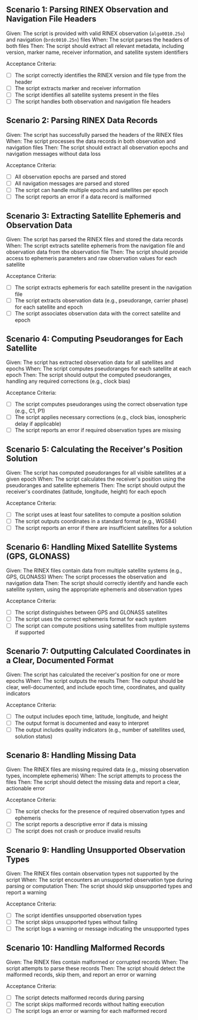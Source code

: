 ## Scenario 1: Parsing RINEX Observation and Navigation File Headers
Given: The script is provided with valid RINEX observation (`algo0010.25o`) and navigation (`brdc0010.25n`) files
When: The script parses the headers of both files
Then: The script should extract all relevant metadata, including version, marker name, receiver information, and satellite system identifiers

Acceptance Criteria:
- [ ] The script correctly identifies the RINEX version and file type from the header
- [ ] The script extracts marker and receiver information
- [ ] The script identifies all satellite systems present in the files
- [ ] The script handles both observation and navigation file headers

## Scenario 2: Parsing RINEX Data Records
Given: The script has successfully parsed the headers of the RINEX files
When: The script processes the data records in both observation and navigation files
Then: The script should extract all observation epochs and navigation messages without data loss

Acceptance Criteria:
- [ ] All observation epochs are parsed and stored
- [ ] All navigation messages are parsed and stored
- [ ] The script can handle multiple epochs and satellites per epoch
- [ ] The script reports an error if a data record is malformed

## Scenario 3: Extracting Satellite Ephemeris and Observation Data
Given: The script has parsed the RINEX files and stored the data records
When: The script extracts satellite ephemeris from the navigation file and observation data from the observation file
Then: The script should provide access to ephemeris parameters and raw observation values for each satellite

Acceptance Criteria:
- [ ] The script extracts ephemeris for each satellite present in the navigation file
- [ ] The script extracts observation data (e.g., pseudorange, carrier phase) for each satellite and epoch
- [ ] The script associates observation data with the correct satellite and epoch

## Scenario 4: Computing Pseudoranges for Each Satellite
Given: The script has extracted observation data for all satellites and epochs
When: The script computes pseudoranges for each satellite at each epoch
Then: The script should output the computed pseudoranges, handling any required corrections (e.g., clock bias)

Acceptance Criteria:
- [ ] The script computes pseudoranges using the correct observation type (e.g., C1, P1)
- [ ] The script applies necessary corrections (e.g., clock bias, ionospheric delay if applicable)
- [ ] The script reports an error if required observation types are missing

## Scenario 5: Calculating the Receiver's Position Solution
Given: The script has computed pseudoranges for all visible satellites at a given epoch
When: The script calculates the receiver's position using the pseudoranges and satellite ephemeris
Then: The script should output the receiver's coordinates (latitude, longitude, height) for each epoch

Acceptance Criteria:
- [ ] The script uses at least four satellites to compute a position solution
- [ ] The script outputs coordinates in a standard format (e.g., WGS84)
- [ ] The script reports an error if there are insufficient satellites for a solution

## Scenario 6: Handling Mixed Satellite Systems (GPS, GLONASS)
Given: The RINEX files contain data from multiple satellite systems (e.g., GPS, GLONASS)
When: The script processes the observation and navigation data
Then: The script should correctly identify and handle each satellite system, using the appropriate ephemeris and observation types

Acceptance Criteria:
- [ ] The script distinguishes between GPS and GLONASS satellites
- [ ] The script uses the correct ephemeris format for each system
- [ ] The script can compute positions using satellites from multiple systems if supported

## Scenario 7: Outputting Calculated Coordinates in a Clear, Documented Format
Given: The script has calculated the receiver's position for one or more epochs
When: The script outputs the results
Then: The output should be clear, well-documented, and include epoch time, coordinates, and quality indicators

Acceptance Criteria:
- [ ] The output includes epoch time, latitude, longitude, and height
- [ ] The output format is documented and easy to interpret
- [ ] The output includes quality indicators (e.g., number of satellites used, solution status)

## Scenario 8: Handling Missing Data
Given: The RINEX files are missing required data (e.g., missing observation types, incomplete ephemeris)
When: The script attempts to process the files
Then: The script should detect the missing data and report a clear, actionable error

Acceptance Criteria:
- [ ] The script checks for the presence of required observation types and ephemeris
- [ ] The script reports a descriptive error if data is missing
- [ ] The script does not crash or produce invalid results

## Scenario 9: Handling Unsupported Observation Types
Given: The RINEX files contain observation types not supported by the script
When: The script encounters an unsupported observation type during parsing or computation
Then: The script should skip unsupported types and report a warning

Acceptance Criteria:
- [ ] The script identifies unsupported observation types
- [ ] The script skips unsupported types without failing
- [ ] The script logs a warning or message indicating the unsupported types

## Scenario 10: Handling Malformed Records
Given: The RINEX files contain malformed or corrupted records
When: The script attempts to parse these records
Then: The script should detect the malformed records, skip them, and report an error or warning

Acceptance Criteria:
- [ ] The script detects malformed records during parsing
- [ ] The script skips malformed records without halting execution
- [ ] The script logs an error or warning for each malformed record